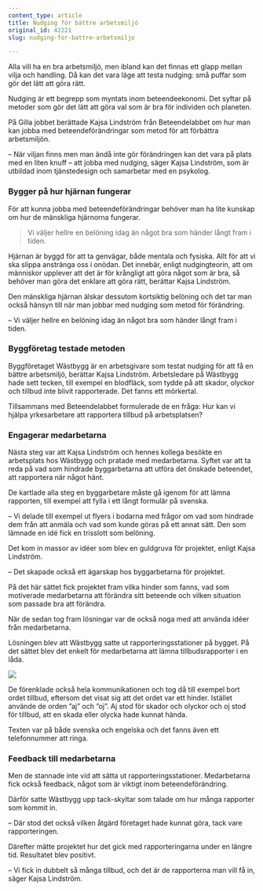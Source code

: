 ```yaml
---
content_type: article
title: Nudging för bättre arbetsmiljö
original_id: 42221
slug: nudging-for-battre-arbetsmiljo

---
```


Alla vill ha en bra arbetsmiljö, men ibland kan det finnas ett glapp mellan vilja och handling. Då kan det vara läge att testa nudging: små puffar som gör det lätt att göra rätt.

Nudging är ett begrepp som myntats inom beteendeekonomi. Det syftar på metoder som gör det lätt att göra val som är bra för individen och planeten.

På Gilla jobbet berättade Kajsa Lindström från Beteendelabbet om hur man kan jobba med beteendeförändringar som metod för att förbättra arbetsmiljön.

– När viljan finns men man ändå inte gör förändringen kan det vara på plats med en liten knuff – att jobba med nudging, säger Kajsa Lindström, som är utbildad inom tjänstedesign och samarbetar med en psykolog.

### Bygger på hur hjärnan fungerar

För att kunna jobba med beteendeförändringar behöver man ha lite kunskap om hur de mänskliga hjärnorna fungerar.

> Vi väljer hellre en belöning idag än något bra som händer långt fram i tiden.

Hjärnan är byggd för att ta genvägar, både mentala och fysiska. Allt för att vi ska slippa anstränga oss i onödan. Det innebär, enligt nudgingteorin, att om människor upplever att det är för krångligt att göra något som är bra, så behöver man göra det enklare att göra rätt, berättar Kajsa Lindström.

Den mänskliga hjärnan älskar dessutom kortsiktig belöning och det tar man också hänsyn till när man jobbar med nudging som metod för förändring.

– Vi väljer hellre en belöning idag än något bra som händer långt fram i tiden.

### Byggföretag testade metoden

Byggföretaget Wästbygg är en arbetsgivare som testat nudging för att få en bättre arbetsmiljö, berättar Kajsa Lindström. Arbetsledare på Wästbygg hade sett tecken, till exempel en blodfläck, som tydde på att skador, olyckor och tillbud inte blivit rapporterade. Det fanns ett mörkertal.

Tillsammans med Beteendelabbet formulerade de en fråga: Hur kan vi hjälpa yrkesarbetare att rapportera tillbud på arbetsplatsen?

### Engagerar medarbetarna

Nästa steg var att Kajsa Lindström och hennes kollega besökte en arbetsplats hos Wästbygg och pratade med medarbetarna. Syftet var att ta reda på vad som hindrade byggarbetarna att utföra det önskade beteendet, att rapportera när något hänt.

De kartlade alla steg en byggarbetare måste gå igenom för att lämna rapporten, till exempel att fylla i ett långt formulär på svenska.

– Vi delade till exempel ut flyers i bodarna med frågor om vad som hindrade dem från att anmäla och vad som kunde göras på ett annat sätt. Den som lämnade en idé fick en trisslott som belöning.

Det kom in massor av idéer som blev en guldgruva för projektet, enligt Kajsa Lindström.

– Det skapade också ett ägarskap hos byggarbetarna för projektet.

På det här sättet fick projektet fram vilka hinder som fanns, vad som motiverade medarbetarna att förändra sitt beteende och vilken situation som passade bra att förändra.

När de sedan tog fram lösningar var de också noga med att använda idéer från medarbetarna.

Lösningen blev att Wästbygg satte ut rapporteringsstationer på bygget. På det sättet blev det enkelt för medarbetarna att lämna tillbudsrapporter i en låda.

[![](https://www.suntarbetsliv.se/wp-content/uploads/2019/10/750x400-nudging.jpg)](https://www.suntarbetsliv.se/wp-content/uploads/2019/10/750x400-nudging.jpg)

De förenklade också hela kommunikationen och tog då till exempel bort ordet tillbud, eftersom det visat sig att det ordet var ett hinder. Istället använde de orden ”aj” och ”oj”. Aj stod för skador och olyckor och oj stod för tillbud, att en skada eller olycka hade kunnat hända.

Texten var på både svenska och engelska och det fanns även ett telefonnummer att ringa.

### Feedback till medarbetarna  

Men de stannade inte vid att sätta ut rapporteringsstationer. Medarbetarna fick också feedback, något som är viktigt inom beteendeförändring.

Därför satte Wästbygg upp tack-skyltar som talade om hur många rapporter som kommit in.

– Där stod det också vilken åtgärd företaget hade kunnat göra, tack vare rapporteringen.

Därefter mätte projektet hur det gick med rapporteringarna under en längre tid. Resultatet blev positivt.

– Vi fick in dubbelt så många tillbud, och det är de rapporterna man vill få in, säger Kajsa Lindström.

